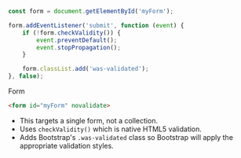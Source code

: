 ```javascript
const form = document.getElementById('myForm');

form.addEventListener('submit', function (event) {
    if (!form.checkValidity()) {
        event.preventDefault();
        event.stopPropagation();
    }

    form.classList.add('was-validated');
}, false);
```

Form

```html
<form id="myForm" novalidate>
```

- This targets a single form, not a collection.
- Uses `checkValidity()` which is native HTML5 validation.
- Adds Bootstrap's `.was-validated` class so Bootstrap will apply the appropriate validation styles.